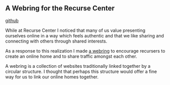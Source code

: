 ## A Webring for the Recurse Center

[github](https://github.com/jskjott/webring)

While at Recurse Center I noticed that many of us value presenting ourselves online in a way which feels authentic and that we like sharing and connecting with others through shared interests.

As a response to this realization I made [a webring](https://webring.recurse.com) to encourage recursers to create an online home and to share traffic amongst each other.

A webring is a collection of websites traditionally linked together by a circular structure. I thought that perhaps this structure would offer a fine way for us to link our online homes together.
